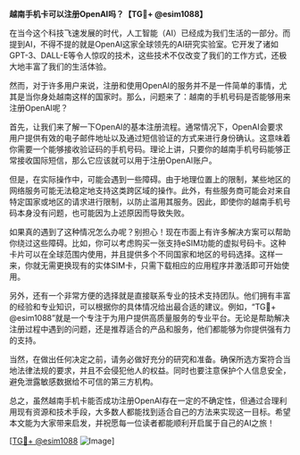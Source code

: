 **越南手机卡可以注册OpenAI吗？【TG💪+ @esim1088】**

在当今这个科技飞速发展的时代，人工智能（AI）已经成为我们生活的一部分。而提到AI，不得不提的就是OpenAI这家全球领先的AI研究实验室。它开发了诸如GPT-3、DALL-E等令人惊叹的技术，这些技术不仅改变了我们的工作方式，还极大地丰富了我们的生活体验。

然而，对于许多用户来说，注册和使用OpenAI的服务并不是一件简单的事情，尤其是当你身处越南这样的国家时。那么，问题来了：越南的手机号码是否能够用来注册OpenAI呢？

首先，让我们来了解一下OpenAI的基本注册流程。通常情况下，OpenAI会要求用户提供有效的电子邮件地址以及通过短信验证的方式来进行身份确认。这意味着你需要一个能够接收验证码的手机号码。理论上讲，只要你的越南手机号码能够正常接收国际短信，那么它应该就可以用于注册OpenAI账户。

但是，在实际操作中，可能会遇到一些障碍。由于地理位置上的限制，某些地区的网络服务可能无法稳定地支持这类跨区域的操作。此外，有些服务商可能会对来自特定国家或地区的请求进行限制，以防止滥用其服务。因此，即使你的越南手机号码本身没有问题，也可能因为上述原因而导致失败。

如果真的遇到了这种情况怎么办呢？别担心！现在市面上有许多解决方案可以帮助你绕过这些障碍。比如，你可以考虑购买一张支持eSIM功能的虚拟号码卡。这种卡片可以在全球范围内使用，并且提供多个不同国家和地区的号码选择。这样一来，你就无需更换现有的实体SIM卡，只需下载相应的应用程序并激活即可开始使用。

另外，还有一个非常方便的选择就是直接联系专业的技术支持团队。他们拥有丰富的经验和专业知识，可以根据你的具体情况给出最合适的建议。例如，“TG💪+ @esim1088”就是一个专注于为用户提供高质量服务的专业平台。无论是帮助解决注册过程中遇到的问题，还是推荐适合的产品和服务，他们都能够为你提供强有力的支持。

当然，在做出任何决定之前，请务必做好充分的研究和准备。确保所选方案符合当地法律法规的要求，并且不会侵犯他人的权益。同时也要注意保护个人信息安全，避免泄露敏感数据给不可信的第三方机构。

总之，虽然越南手机卡能否成功注册OpenAI存在一定的不确定性，但通过合理利用现有资源和技术手段，大多数人都能找到适合自己的方法来实现这一目标。希望本文能为大家带来启发，并祝愿每一位读者都能顺利开启属于自己的AI之旅！

[[TG💪+ @esim1088](https://t.me/s/esim1088) ![Image](https://i.postimg.cc/4NQfJmqS/Snipaste-2025-05-13-00-14-12.png)]
